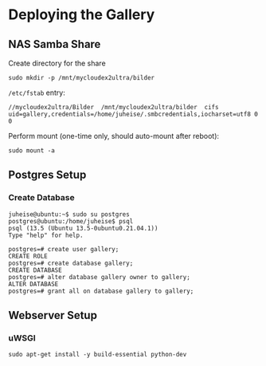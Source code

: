 # Deploying the Gallery

## NAS Samba Share

Create directory for the share
```
sudo mkdir -p /mnt/mycloudex2ultra/bilder
```

`/etc/fstab` entry:

```
//mycloudex2ultra/Bilder  /mnt/mycloudex2ultra/bilder  cifs  uid=gallery,credentials=/home/juheise/.smbcredentials,iocharset=utf8 0 0
```

Perform mount (one-time only, should auto-mount after reboot):

```
sudo mount -a
```

## Postgres Setup

### Create Database

```
juheise@ubuntu:~$ sudo su postgres
postgres@ubuntu:/home/juheise$ psql
psql (13.5 (Ubuntu 13.5-0ubuntu0.21.04.1))
Type "help" for help.

postgres=# create user gallery;
CREATE ROLE
postgres=# create database gallery;
CREATE DATABASE
postgres=# alter database gallery owner to gallery;
ALTER DATABASE
postgres=# grant all on database gallery to gallery;
```


## Webserver Setup

### uWSGI

```
sudo apt-get install -y build-essential python-dev
```
